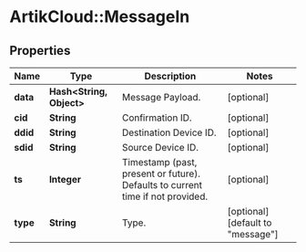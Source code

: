 # ArtikCloud::MessageIn

## Properties
Name | Type | Description | Notes
------------ | ------------- | ------------- | -------------
**data** | **Hash&lt;String, Object&gt;** | Message Payload. | [optional] 
**cid** | **String** | Confirmation ID. | [optional] 
**ddid** | **String** | Destination Device ID. | [optional] 
**sdid** | **String** | Source Device ID. | [optional] 
**ts** | **Integer** | Timestamp (past, present or future). Defaults to current time if not provided. | [optional] 
**type** | **String** | Type. | [optional] [default to &quot;message&quot;]


